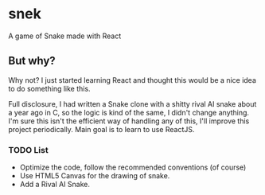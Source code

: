 # snek
A game of Snake made with React

## But why?

Why not? I just started learning React and thought this would be a nice idea to do something like this.

Full disclosure, I had written a Snake clone with a shitty rival AI snake about a year ago in C, so the logic is kind of the same, I didn't change anything. I'm sure this isn't the efficient way of handling any of this, I'll improve this project periodically. Main goal is to learn to use ReactJS.

### TODO List

- Optimize the code, follow the recommended conventions (of course)
- Use HTML5 Canvas for the drawing of snake.
- Add a Rival AI Snake.
